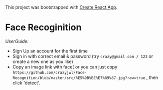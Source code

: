 This project was bootstrapped with [Create React App](https://github.com/facebookincubator/create-react-app).

# Face Recoginition
*UserGuide:*
- Sign Up an account for the first time
- Sign in with correct email & password (try `crazy@gmail.com / 123` or create a new one as you like)
- Copy an image link with face( or you can just copy `https://github.com/crazyjwl/Face-Recognition/blob/master/src/%E5%9B%BE%E7%89%87.jpg?raw=true` , then click 'detect'.
